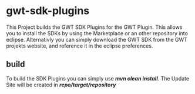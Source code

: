 # gwt-sdk-plugins
This Project builds the GWT SDK Plugins for the GWT Plugin. This allows you to install the SDKs by using the Marketplace or an other repository into eclipse.
Alternativly you can simply download the GWT SDK from the GWT projekts website, and reference it in the eclipse preferences.

## build
To build the SDK Plugins you can simply use ***mvn clean install***. The Update Site will be created in ***repo/target/repository***

